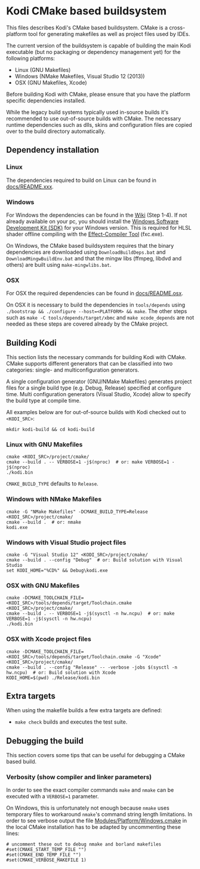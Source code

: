 # Kodi CMake based buildsystem

This files describes Kodi's CMake based buildsystem. CMake is a cross-platform
tool for generating makefiles as well as project files used by IDEs.

The current version of the buildsystem is capable of building the main Kodi
executable (but no packaging or dependency management yet) for the following
platforms:

- Linux (GNU Makefiles)
- Windows (NMake Makefiles, Visual Studio 12 (2013))
- OSX (GNU Makefiles, Xcode)

Before building Kodi with CMake, please ensure that you have the platform
specific dependencies installed.

While the legacy build systems typically used in-source builds it's recommended
to use out-of-source builds with CMake. The necessary runtime dependencies such
as dlls, skins and configuration files are copied over to the build directory
automatically.

## Dependency installation

### Linux

The dependencies required to build on Linux can be found in
[docs/README.xxx](https://github.com/xbmc/xbmc/tree/master/docs).

### Windows

For Windows the dependencies can be found in the
[Wiki](http://kodi.wiki/view/HOW-TO:Compile_Kodi_for_Windows) (Step 1-4). If not already available on your pc, you should
install the [Windows Software Development Kit (SDK)](https://dev.windows.com/en-us/downloads/sdk-archive) for your Windows version. This is required for HLSL shader offline compiling with the [Effect-Compiler Tool](https://msdn.microsoft.com/de-de/library/windows/desktop/bb232919(v=vs.85).aspx) (fxc.exe).

On Windows, the CMake based buildsystem requires that the binary dependencies
are downloaded using `DownloadBuildDeps.bat` and `DownloadMingwBuildEnv.bat`
and that the mingw libs (ffmpeg, libdvd and others) are built using
`make-mingwlibs.bat`.

### OSX

For OSX the required dependencies can be found in
[docs/README.osx](https://github.com/xbmc/xbmc/tree/master/docs/README.osx).

On OSX it is necessary to build the dependencies in `tools/depends` using
`./bootstrap && ./configure --host=<PLATFORM> && make`. The other steps such
as `make -C tools/depends/target/xbmc` and `make xcode_depends` are not needed
as these steps are covered already by the CMake project.

## Building Kodi

This section lists the necessary commands for building Kodi with CMake.
CMake supports different generators that can be classified into two categories:
single- and multiconfiguration generators.

A single configuration generator (GNU/NMake Makefiles) generates project files
for a single build type (e.g. Debug, Release) specified at configure time.
Multi configuration generators (Visual Studio, Xcode) allow to specify the
build type at compile time.

All examples below are for out-of-source builds with Kodi checked out to
`<KODI_SRC>`:

```
mkdir kodi-build && cd kodi-build
```

### Linux with GNU Makefiles

```
cmake <KODI_SRC>/project/cmake/
cmake --build . -- VERBOSE=1 -j$(nproc)  # or: make VERBOSE=1 -j$(nproc)
./kodi.bin
```

`CMAKE_BUILD_TYPE` defaults to `Release`.

### Windows with NMake Makefiles

```
cmake -G "NMake Makefiles" -DCMAKE_BUILD_TYPE=Release <KODI_SRC>/project/cmake/
cmake --build .  # or: nmake
kodi.exe
```

### Windows with Visual Studio project files

```
cmake -G "Visual Studio 12" <KODI_SRC>/project/cmake/
cmake --build . --config "Debug"  # or: Build solution with Visual Studio
set KODI_HOME="%CD%" && Debug\kodi.exe
```

### OSX with GNU Makefiles

```
cmake -DCMAKE_TOOLCHAIN_FILE=<KODI_SRC>/tools/depends/target/Toolchain.cmake <KODI_SRC>/project/cmake/
cmake --build . -- VERBOSE=1 -j$(sysctl -n hw.ncpu)  # or: make VERBOSE=1 -j$(sysctl -n hw.ncpu)
./kodi.bin
```

### OSX with Xcode project files

```
cmake -DCMAKE_TOOLCHAIN_FILE=<KODI_SRC>/tools/depends/target/Toolchain.cmake -G "Xcode" <KODI_SRC>/project/cmake/
cmake --build . --config "Release" -- -verbose -jobs $(sysctl -n hw.ncpu)  # or: Build solution with Xcode
KODI_HOME=$(pwd) ./Release/kodi.bin
```

## Extra targets

When using the makefile builds a few extra targets are defined:

- `make check` builds and executes the test suite.

## Debugging the build

This section covers some tips that can be useful for debugging a CMake
based build.

### Verbosity (show compiler and linker parameters)

In order to see the exact compiler commands `make` and `nmake` can be
executed with a `VERBOSE=1` parameter.

On Windows, this is unfortunately not enough because `nmake` uses
temporary files to workaround `nmake`'s command string length limitations.
In order to see verbose output the file
[Modules/Platform/Windows.cmake](https://github.com/Kitware/CMake/blob/master/Modules/Platform/Windows.cmake#L40)
in the local CMake installation has to be adapted by uncommenting these
lines:

```
# uncomment these out to debug nmake and borland makefiles
#set(CMAKE_START_TEMP_FILE "")
#set(CMAKE_END_TEMP_FILE "")
#set(CMAKE_VERBOSE_MAKEFILE 1)
```

